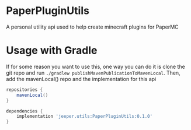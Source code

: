 # PaperPluginUtils
A personal utility api used to help create minecraft plugins for PaperMC

# Usage with Gradle
If for some reason you want to use this, one way you can do it is clone the git repo and run ``./gradlew publishMavenPublicationToMavenLocal``. Then, add the mavenLocal() repo and the implementation for this api
```gradle
repositories {
    mavenLocal()
}
```


```gradle
dependencies {
    implementation 'jeeper.utils:PaperPluginUtils:0.1.0'
}
```
